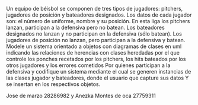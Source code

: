 Un equipo de béisbol se componen de tres tipos de jugadores: pitchers,
jugadores de posición y bateadores designados. Los datos de cada jugador
son: el número de uniforme, nombre y su posición. En esta liga los pitchers
lanzan, participan a la defensiva pero no batean. Los bateadores designados
no lanzan y no participan en la defensiva (sólo batean).
Los jugadores de posición no lanzan, pero participan a la defensiva y batean. 
Modele un sistema orientado a objetos con diagramas de clases en uml indicando
las relaciones de herencias con clases heredadas por el que controle los ponches 
recetados por los pitchers, los hits bateados por los otros jugadores y los errores 
cometidos Por quienes participan a la defensiva y codifique un sistema mediante el 
cual se generen instancias de las clases jugador y bateadores, donde el usuario que
capture sus datos Y se insertan en los respectivos objetos. 

Jose de marzo 28286982 y Anezka Montes de oca 27759311
